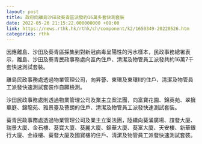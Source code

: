```yaml
---
layout: post
title: 政府向離島沙田及葵青區派發約16萬多套快測套裝
date: 2022-05-26 21:15:22.000000000 +08:00
link: https://news.rthk.hk/rthk/ch/component/k2/1650349-20220526.htm
categories: rthk
---
```


因應離島、沙田及葵青區採集到對新冠病毒呈陽性的污水樣本，民政事務總署表示，離島、沙田及葵青民政事務處向區內住戶、清潔及物管員工派發共約16萬7千套快速測試套裝。

離島民政事務處透過物業管理公司，向昇薈、東環及東環II的住戶、清潔及物管員工派發快速測試套裝作自願檢測。
 
沙田民政事務處則透過物業管理公司及業主立案法團，向富寶花園、錦英苑、翠擁華庭、錦龍苑、雅景臺及薈朗的住戶、清潔及物管員工派發快速測試套裝。
 
葵青民政事務處透過物業管理公司及業主立案法團，陸續向葵涌廣場、誼發大廈、瑞景大廈、金石樓、葵寶大廈、葵麗大廈、錦華大廈、葵富大廈、天安樓、新華銀行大廈、金祿樓、葵發大廈及國寶樓的住戶、清潔及物管員工派發快速測試套裝。
